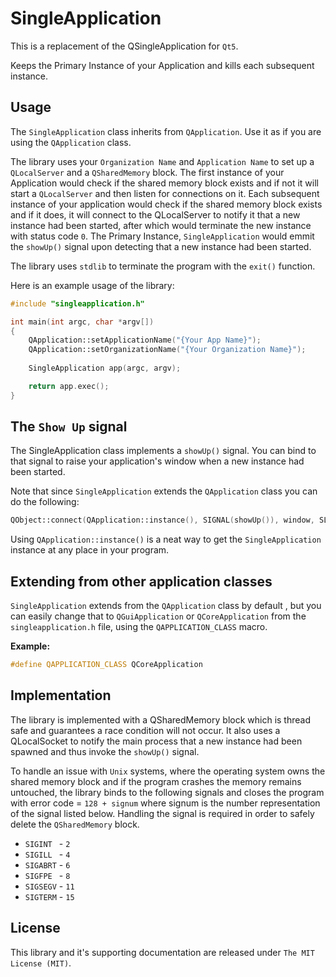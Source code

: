 SingleApplication
=================

This is a replacement of the QSingleApplication for ```Qt5```.

Keeps the Primary Instance of your Application and kills each subsequent instance.

Usage
-----
The ```SingleApplication``` class inherits from ```QApplication```. Use it as if you are using the ```QApplication``` class.

The library uses your ```Organization Name``` and ```Application Name``` to set up a ```QLocalServer``` and a ```QSharedMemory``` block. The first instance of your Application would check if the shared memory block exists and if not it will start a ```QLocalServer``` and then listen for connections on it. Each subsequent instance of your application would check if the shared memory block exists and if it does, it will connect to the QLocalServer to notify it that a new instance had been started, after which would terminate the new instance with status code ```0```. The Primary Instance, ```SingleApplication``` would emmit the ```showUp()``` signal upon detecting that a new instance had been started.

The library uses ```stdlib``` to terminate the program with the ```exit()``` function.

Here is an example usage of the library:
```cpp
#include "singleapplication.h"

int main(int argc, char *argv[])
{
    QApplication::setApplicationName("{Your App Name}");
    QApplication::setOrganizationName("{Your Organization Name}");
    
    SingleApplication app(argc, argv);

    return app.exec();
}
```

The ```Show Up``` signal
------------------------
The SingleApplication class implements a ```showUp()``` signal. You can bind to that signal to raise your application's window when a new instance had been started.

Note that since ```SingleApplication``` extends the ```QApplication``` class  you can do the following:
```cpp
QObject::connect(QApplication::instance(), SIGNAL(showUp()), window, SLOT(raise())); // window is your QWindow instance
```

Using ```QApplication::instance()``` is a neat way to get the ```SingleApplication``` instance at any place in your program.

Extending from other application classes
-----------------------

```SingleApplication``` extends from the ```QApplication``` class by default , but you can easily change that to ```QGuiApplication``` or ```QCoreApplication``` from the ```singleapplication.h``` file, using the ```QAPPLICATION_CLASS``` macro.  

__Example:__

```cpp
#define QAPPLICATION_CLASS QCoreApplication
```

Implementation
--------------
The library is implemented with a QSharedMemory block which is thread safe and guarantees a race condition will not occur. It also uses a QLocalSocket to notify the main process that a new instance had been spawned and thus invoke the ```showUp()``` signal.

To handle an issue with ```Unix``` systems, where the operating system owns the shared memory block and if the program crashes the memory remains untouched, the library binds to the following signals and closes the program with error code = ```128 + signum``` where signum is the number representation of the signal listed below. Handling the signal is required in order to safely delete the ```QSharedMemory``` block.

* ```SIGINT ``` - ```2```
* ```SIGILL ``` - ```4```
* ```SIGABRT``` - ```6```
* ```SIGFPE ``` - ```8```
* ```SIGSEGV``` - ```11```
* ```SIGTERM``` - ```15```


License
-------
This library and it's supporting documentation are released under ```The MIT License (MIT)```.
